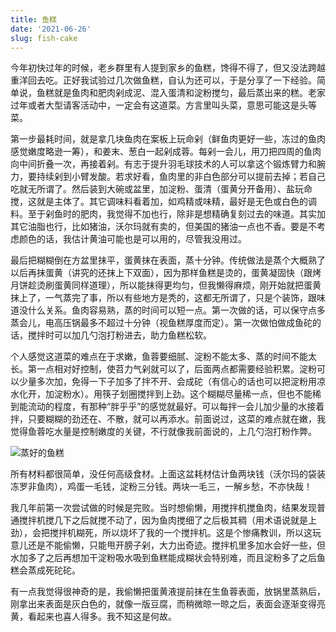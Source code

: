 ```yaml
---
title: 鱼糕
date: '2021-06-26'
slug: fish-cake
---
```


今年初快过年的时候，老乡群里有人提到家乡的鱼糕，馋得不得了，但又没法跨越重洋回去吃。正好我试验过几次做鱼糕，自认为还可以，于是分享了一下经验。简单说，鱼糕就是鱼肉和肥肉剁成泥、混入蛋清和淀粉搅匀，最后蒸出来的糕。老家过年或者大型请客活动中，一定会有这道菜。方言里叫头菜，意思可能这是头等菜。

第一步最耗时间，就是拿几块鱼肉在案板上玩命剁（鲜鱼肉更好一些，冻过的鱼肉感觉嫩度略逊一筹），和姜末、葱白一起剁成蓉。每剁一会儿，用刀把四周的鱼肉向中间折叠一次，再接着剁。有志于提升羽毛球技术的人可以拿这个锻炼臂力和腕力，要持续剁到小臂发酸。若求好看，鱼肉里的非白色部分可以提前去掉；若自己吃就无所谓了。然后装到大碗或盆里，加淀粉、蛋清（蛋黄分开备用）、盐玩命搅，这就是主体了。其它调味料看着加，如鸡精或味精，最好是无色或白色的调料。至于剁鱼时的肥肉，我觉得不加也行，除非是想精确复刻过去的味道。其实加其它油脂也行，比如猪油，沃尔玛就有卖的，但美国的猪油一点也不香。要是不考虑颜色的话，我估计黄油可能也是可以用的，尽管我没用过。

最后把糊糊倒在方盆里抹平，蛋黄抹在表面，蒸十分钟。传统做法是蒸个大概熟了以后再抹蛋黄（讲究的还抹上下双面），因为那样鱼糕是烫的，蛋黄凝固快（跟烤月饼趁烫刷蛋黄同样道理），所以能抹得更均匀，但我懒得麻烦，刚开始就把蛋黄抹上了，一气蒸完了事，所以有些地方是秃的，这都无所谓了，只是个装饰，跟味道没什么关系。鱼肉容易熟，蒸的时间可以短一点。第一次做的话，可以保守点多蒸会儿，电高压锅最多不超过十分钟（视鱼糕厚度而定）。第一次做怕做成鱼砣的话，搅拌时可以加几勺泡打粉进去，助力鱼糕松软。

个人感觉这道菜的难点在于求嫩，鱼蓉要细腻、淀粉不能太多、蒸的时间不能太长。第一点相对好控制，使苕力气剁就可以了，后面两点都需要经验积累。淀粉可以少量多次加，免得一下子加多了拌不开、会成砣（有信心的话也可以把淀粉用凉水化开，加淀粉水）。用筷子划圈搅拌到上劲。这个糊糊尽量稀一点，但也不能稀到能流动的程度，有那种“胖乎乎”的感觉就最好。可以每拌一会儿加少量的水接着拌，只要糊糊的劲还在、不散，就可以再添水。前面说过，这菜的难点就在嫩，我觉得鱼蓉吃水量是控制嫩度的关键，不行就像我前面说的，上几勺泡打粉作弊。

![蒸好的鱼糕](https://user-images.githubusercontent.com/163582/123374153-4e21c980-d54c-11eb-98d4-6e951a9d6687.jpg)

所有材料都很简单，没任何高级食材。上面这盆耗材估计鱼两块钱（沃尔玛的袋装冻罗非鱼肉），鸡蛋一毛钱，淀粉三分钱。两块一毛三，一解乡愁，不亦快哉！

我几年前第一次尝试做的时候是完败。当时想偷懒，用搅拌机搅鱼肉，结果发现普通搅拌机搅几下之后就搅不动了，因为鱼肉搅细了之后极其稠（用术语说就是上劲），会把搅拌机糊死，所以烧坏了我的一个搅拌机。这是个惨痛教训，所以这玩意儿还是不能偷懒，只能甩开膀子剁，大力出奇迹。搅拌机里多加水会好一些，但水加多了之后再想加干淀粉吸水吸到鱼糕能成糊状会特别难，而且淀粉多了之后鱼糕会蒸成死砣砣。

有一点我觉得很神奇的是，我偷懒把蛋黄液提前抹在生鱼蓉表面，放锅里蒸熟后，刚拿出来表面是灰白色的，就像一版豆腐，而稍微晾一晾之后，表面会逐渐变得亮黄，看起来也喜人得多。我不知这是何故。
